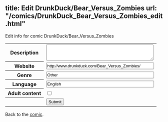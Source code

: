 title: Edit DrunkDuck/Bear_Versus_Zombies
url: "/comics/DrunkDuck_Bear_Versus_Zombies_edit.html"
---
Edit info for comic DrunkDuck/Bear_Versus_Zombies

<form name="comic" action="http://gaepostmail.appspot.com/comic/" method="post">
<table class="comicinfo">
<tr>
<th>Description</th><td><textarea name="description" cols="40" rows="3"></textarea></td>
</tr>
<tr>
<th>Website</th><td><input type="text" name="url" value="http://www.drunkduck.com/Bear_Versus_Zombies/" size="40"/></td>
</tr>
<tr>
<th>Genre</th><td><input type="text" name="genre" value="Other" size="40"/></td>
</tr>
<tr>
<th>Language</th><td><input type="text" name="language" value="English" size="40"/></td>
</tr>
<tr>
<th>Adult content</th><td><input type="checkbox" name="adult" value="adult" /></td>
</tr>
<tr>
<th></th><td>
<input type="hidden" name="comic" value="DrunkDuck_Bear_Versus_Zombies" />
<input type="submit" name="submit" value="Submit" />
</td>
</tr>
</table>
</form>

Back to the [comic](DrunkDuck_Bear_Versus_Zombies.html).
